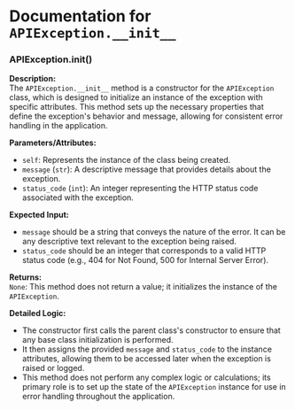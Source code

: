 # Documentation for `APIException.__init__`

### APIException.__init__()

**Description:**  
The `APIException.__init__` method is a constructor for the `APIException` class, which is designed to initialize an instance of the exception with specific attributes. This method sets up the necessary properties that define the exception's behavior and message, allowing for consistent error handling in the application.

**Parameters/Attributes:**
- `self`: Represents the instance of the class being created.
- `message` (`str`): A descriptive message that provides details about the exception.
- `status_code` (`int`): An integer representing the HTTP status code associated with the exception.

**Expected Input:**  
- `message` should be a string that conveys the nature of the error. It can be any descriptive text relevant to the exception being raised.
- `status_code` should be an integer that corresponds to a valid HTTP status code (e.g., 404 for Not Found, 500 for Internal Server Error).

**Returns:**  
`None`: This method does not return a value; it initializes the instance of the `APIException`.

**Detailed Logic:**  
- The constructor first calls the parent class's constructor to ensure that any base class initialization is performed.
- It then assigns the provided `message` and `status_code` to the instance attributes, allowing them to be accessed later when the exception is raised or logged.
- This method does not perform any complex logic or calculations; its primary role is to set up the state of the `APIException` instance for use in error handling throughout the application.